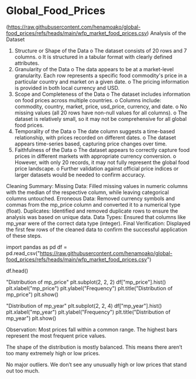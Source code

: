 # Global_Food_Prices
(https://raw.githubusercontent.com/henamoako/global-food_prices/refs/heads/main/wfp_market_food_prices.csv)
Analysis of the Dataset
1.	Structure or Shape of the Data
o	The dataset consists of 20 rows and 7 columns.
o	It is structured in a tabular format with clearly defined attributes.
2.	Granularity of the Data
o	The data appears to be at a market-level granularity. Each row represents a specific food commodity's price in a particular country and market on a given date.
o	The pricing information is provided in both local currency and USD.
3.	Scope and Completeness of the Data
o	The dataset includes information on food prices across multiple countries.
o	Columns include: commodity, country, market, price, usd_price, currency, and date.
o	No missing values (all 20 rows have non-null values for all columns).
o	The dataset is relatively small, so it may not be comprehensive for all global food prices.
4.	Temporality of the Data
o	The date column suggests a time-based relationship, with prices recorded on different dates.
o	The dataset appears time-series based, capturing price changes over time.
5.	Faithfulness of the Data
o	The dataset appears to correctly capture food prices in different markets with appropriate currency conversion.
o	However, with only 20 records, it may not fully represent the global food price landscape.
o	Further validation against official price indices or larger datasets would be needed to confirm accuracy.

Cleaning Summary:
Missing Data: Filled missing values in numeric columns with the median of the respective column, while leaving categorical columns untouched.
Erroneous Data: Removed currency symbols and commas from the mp_price column and converted it to a numerical type (float).
Duplicates: Identified and removed duplicate rows to ensure the analysis was based on unique data.
Data Types: Ensured that columns like mp_year were of the correct data type (integer).
Final Verification: Displayed the first few rows of the cleaned data to confirm the successful application of these steps.

import pandas as pd
df = pd.read_csv("https://raw.githubusercontent.com/henamoako/global-food_prices/refs/heads/main/wfp_market_food_prices.csv")

df.head()

"Distribution of mp_price"
plt.subplot(2, 2, 2)
df["mp_price"].hist()
plt.xlabel("mp_price")
plt.ylabel("Frequency")
plt.title("Distribution of mp_price")
plt.show()

"Distribution of mp_year"
plt.subplot(2, 2, 4)
df["mp_year"].hist()
plt.xlabel("mp_year")
plt.ylabel("Frequency")
plt.title("Distribution of mp_year")
plt.show()

Observation:
Most prices fall within a common range. The highest bars represent the most frequent price values.

The shape of the distribution is mostly balanced. This means there aren’t too many extremely high or low prices.

No major outliers. We don’t see any unusually high or low prices that stand out too much.
